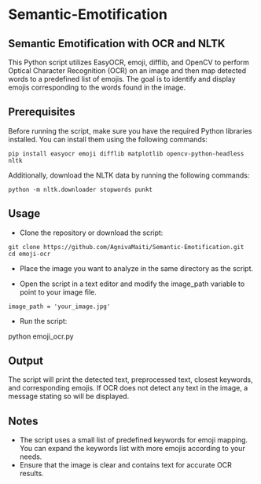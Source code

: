# Semantic-Emotification
## Semantic Emotification with OCR and NLTK

This Python script utilizes EasyOCR, emoji, difflib, and OpenCV to perform Optical Character Recognition (OCR) on an image and then map detected words to a predefined list of emojis. The goal is to identify and display emojis corresponding to the words found in the image.

## Prerequisites
Before running the script, make sure you have the required Python libraries installed. You can install them using the following commands:

```
pip install easyocr emoji difflib matplotlib opencv-python-headless nltk
```

Additionally, download the NLTK data by running the following commands:

```
python -m nltk.downloader stopwords punkt
```

## Usage
* Clone the repository or download the script:

```
git clone https://github.com/AgnivaMaiti/Semantic-Emotification.git
cd emoji-ocr
```

* Place the image you want to analyze in the same directory as the script.

* Open the script in a text editor and modify the image_path variable to point to your image file.

```image_path = 'your_image.jpg'```

* Run the script:

python emoji_ocr.py

## Output
The script will print the detected text, preprocessed text, closest keywords, and corresponding emojis. If OCR does not detect any text in the image, a message stating so will be displayed.

## Notes
* The script uses a small list of predefined keywords for emoji mapping. You can expand the keywords list with more emojis according to your needs.
* Ensure that the image is clear and contains text for accurate OCR results.
